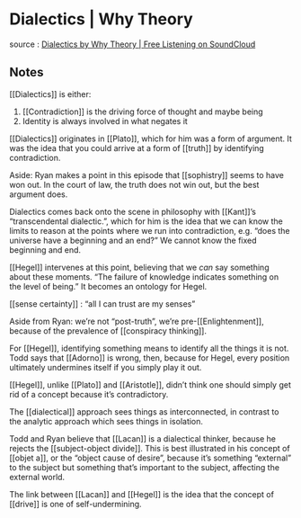 # Dialectics | Why Theory

source
: [Dialectics by Why Theory | Free Listening on SoundCloud](https://soundcloud.com/whytheory/dialectics)


## Notes

[[Dialectics]] is either:

1.  [[Contradiction]] is the driving force of thought and maybe being
2.  Identity is always involved in what negates it

[[Dialectics]] originates in [[Plato]], which for him was a form of argument. It was the idea that you could arrive at a form of [[truth]] by identifying contradiction.

Aside: Ryan makes a point in this episode that [[sophistry]] seems to have won out. In the court of law, the truth does not win out, but the best argument does.

Dialectics comes back onto the scene in philosophy with [[Kant]]&rsquo;s &ldquo;transcendental dialectic.&rdquo;, which for him is the idea that we can know the limits to reason at the points where we run into contradiction, e.g. &ldquo;does the universe have a beginning and an end?&rdquo; We cannot know the fixed beginning and end.

[[Hegel]] intervenes at this point, believing that we _can_ say something about these moments. &ldquo;The failure of knowledge indicates something on the level of being.&rdquo; It becomes an ontology for Hegel.

[[sense certainty]]
: &ldquo;all I can trust are my senses&rdquo;

Aside from Ryan: we&rsquo;re not &ldquo;post-truth&rdquo;, we&rsquo;re pre-[[Enlightenment]], because of the prevalence of [[conspiracy thinking]].

For [[Hegel]], identifying something means to identify all the things it is not. Todd says that [[Adorno]] is wrong, then, because for Hegel, every position ultimately undermines itself if you simply play it out.

[[Hegel]], unlike [[Plato]] and [[Aristotle]], didn&rsquo;t think one should simply get rid of a concept because it&rsquo;s contradictory.

The [[dialectical]] approach sees things as interconnected, in contrast to the analytic approach which sees things in isolation.

Todd and Ryan believe that [[Lacan]] is a dialectical thinker, because he rejects the [[subject-object divide]]. This is best illustrated in his concept of [[objet a]], or the &ldquo;object cause of desire&rdquo;, because it&rsquo;s something &ldquo;external&rdquo; to the subject but something that&rsquo;s important to the subject, affecting the external world.

The link between [[Lacan]] and [[Hegel]] is the idea that the concept of [[drive]] is one of self-undermining.
